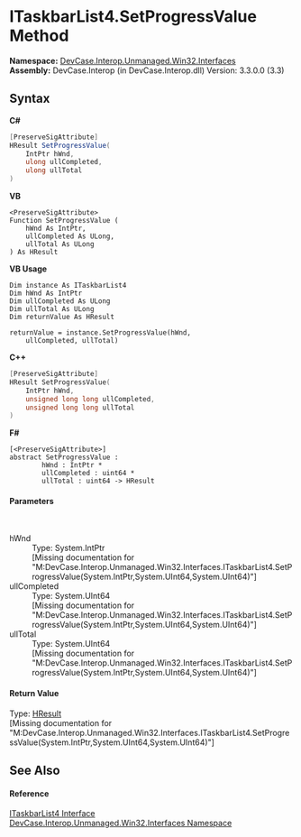 # ITaskbarList4.SetProgressValue Method 
 

**Namespace:**&nbsp;<a href="N_DevCase_Interop_Unmanaged_Win32_Interfaces">DevCase.Interop.Unmanaged.Win32.Interfaces</a><br />**Assembly:**&nbsp;DevCase.Interop (in DevCase.Interop.dll) Version: 3.3.0.0 (3.3)

## Syntax

**C#**<br />
``` C#
[PreserveSigAttribute]
HResult SetProgressValue(
	IntPtr hWnd,
	ulong ullCompleted,
	ulong ullTotal
)
```

**VB**<br />
``` VB
<PreserveSigAttribute>
Function SetProgressValue ( 
	hWnd As IntPtr,
	ullCompleted As ULong,
	ullTotal As ULong
) As HResult
```

**VB Usage**<br />
``` VB Usage
Dim instance As ITaskbarList4
Dim hWnd As IntPtr
Dim ullCompleted As ULong
Dim ullTotal As ULong
Dim returnValue As HResult

returnValue = instance.SetProgressValue(hWnd, 
	ullCompleted, ullTotal)
```

**C++**<br />
``` C++
[PreserveSigAttribute]
HResult SetProgressValue(
	IntPtr hWnd, 
	unsigned long long ullCompleted, 
	unsigned long long ullTotal
)
```

**F#**<br />
``` F#
[<PreserveSigAttribute>]
abstract SetProgressValue : 
        hWnd : IntPtr * 
        ullCompleted : uint64 * 
        ullTotal : uint64 -> HResult 

```


#### Parameters
&nbsp;<dl><dt>hWnd</dt><dd>Type: System.IntPtr<br />\[Missing <param name="hWnd"/> documentation for "M:DevCase.Interop.Unmanaged.Win32.Interfaces.ITaskbarList4.SetProgressValue(System.IntPtr,System.UInt64,System.UInt64)"\]</dd><dt>ullCompleted</dt><dd>Type: System.UInt64<br />\[Missing <param name="ullCompleted"/> documentation for "M:DevCase.Interop.Unmanaged.Win32.Interfaces.ITaskbarList4.SetProgressValue(System.IntPtr,System.UInt64,System.UInt64)"\]</dd><dt>ullTotal</dt><dd>Type: System.UInt64<br />\[Missing <param name="ullTotal"/> documentation for "M:DevCase.Interop.Unmanaged.Win32.Interfaces.ITaskbarList4.SetProgressValue(System.IntPtr,System.UInt64,System.UInt64)"\]</dd></dl>

#### Return Value
Type: <a href="T_DevCase_Interop_Unmanaged_Win32_Enums_HResult">HResult</a><br />\[Missing <returns> documentation for "M:DevCase.Interop.Unmanaged.Win32.Interfaces.ITaskbarList4.SetProgressValue(System.IntPtr,System.UInt64,System.UInt64)"\]

## See Also


#### Reference
<a href="T_DevCase_Interop_Unmanaged_Win32_Interfaces_ITaskbarList4">ITaskbarList4 Interface</a><br /><a href="N_DevCase_Interop_Unmanaged_Win32_Interfaces">DevCase.Interop.Unmanaged.Win32.Interfaces Namespace</a><br />